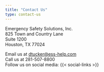 ```yaml
---
title: "Contact Us"
type: contact-us
---
```


Emergency Safety Solutions, Inc.  
825 Town and Country Lane  
Suite 1200  
Houston, TX 77024

Email us at dtucker@ess-help.com  
Call us at 281-507-8800  
Follow us on social media: {{< social-links >}}
